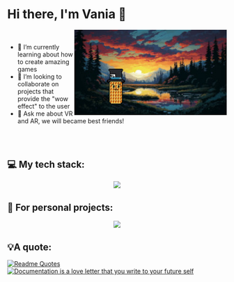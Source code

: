 

# Hi there, I'm Vania 👋
<img align="right" src="assets/landscape.jpeg" width="350px">

&nbsp;
- 🔭 I’m currently learning about how to create amazing games
- 👯 I’m looking to collaborate on projects that provide the "wow effect" to the user
- 💬 Ask me about VR and AR, we will became best friends!

<br clear="left"/>
&nbsp;

## 💻 My tech stack:
<p align="center">
  <a href="https://skillicons.dev">
    <img src="https://skillicons.dev/icons?i=git,c,androidstudio,kotlin,matlab,react" />
  </a>
</p>

## 👾 For personal projects:
<p align="center">
  <a href="https://skillicons.dev">
    <img src="https://skillicons.dev/icons?i=arduino,bash,cs,css,js,figma,opencv,py,unity" />
  </a>
</p>

## 💡A quote:
[![Readme Quotes](https://quotes-github-readme.vercel.app/api?type=horizontal&theme=dark)](https://github.com/piyushsuthar/github-readme-quotes)
[![Documentation is a love letter that you write to your future self](https://quotes-github-readme.vercel.app/api?type=horizontal&theme=dracula&quote=Documentation%20is%20a%20love%20letter%20that%20you%20write%20to%20your%20future%20self&author=Damian%20Conway&border=true)](https://github.com/piyushsuthar/github-readme-quotes)

<!--
**vaffer94/vaffer94** is a ✨ _special_ ✨ repository because its `README.md` (this file) appears on your GitHub profile.

Here are some ideas to get you started:

- 🔭 I’m currently working on ...
- 🌱 I’m currently learning ...
- 👯 I’m looking to collaborate on ...
- 🤔 I’m looking for help with ...
- 💬 Ask me about ...
- 📫 How to reach me: ...
- 😄 Pronouns: ...
- ⚡ Fun fact: ...


## 🏆 My Stats:

<p align="center">
    <img height=175 alt="GitHub Stats" src="https://github-readme-stats.vercel.app/api?username=vaffer94&show_icons=true&count_private=true&theme=dark" />&nbsp;&nbsp;
</p>
-->
